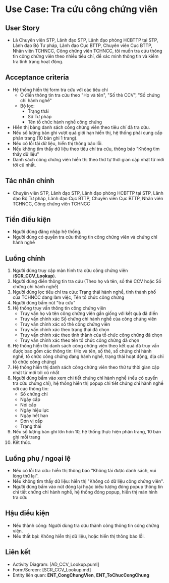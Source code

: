# Use Case: Tra cứu công chứng viên

## User Story
- Là Chuyên viên STP, Lãnh đạo STP, Lãnh đạo phòng HCBTTP tại STP, Lãnh đạo Bộ Tư pháp, Lãnh đạo Cục BTTP, Chuyên viên Cục BTTP, Nhân viên TCHNCC, Công chứng viên TCHNCC, tôi muốn tra cứu thông tin công chứng viên theo nhiều tiêu chí, để xác minh thông tin và kiểm tra tình trạng hoạt động.

## Acceptance criteria
- Hệ thống hiển thị form tra cứu với các tiêu chí
    - Ô điền thông tin tra cứu theo "Họ và tên", "Số thẻ CCV", "Số chứng chỉ hành nghề"
    - Bộ lọc:
        - Trạng thái
        - Sở Tư pháp
        - Tên tổ chức hành nghề công chứng
- Hiển thị bảng danh sách công chứng viên theo tiêu chí đã tra cứu.
- Nếu số lượng bản ghi vượt quá giới hạn hiển thị, hệ thống phải cung cấp phân trang (10 bản ghi 1 trang).
- Nếu có lỗi tải dữ liệu, hiển thị thông báo lỗi.
- Nếu không tìm thấy dữ liệu theo tiêu chí tra cứu, thông báo "Không tìm thấy dữ liệu"
- Danh sách công chứng viên hiển thị theo thứ tự thời gian cập nhật từ mới tới cũ nhất.

## Tác nhân chính
- Chuyên viên STP, Lãnh đạo STP, Lãnh đạo phòng HCBTTP tại STP, Lãnh đạo Bộ Tư pháp, Lãnh đạo Cục BTTP, Chuyên viên Cục BTTP, Nhân viên TCHNCC, Công chứng viên TCHNCC

## Tiền điều kiện
- Người dùng đăng nhập hệ thống.
- Người dùng có quyền tra cứu thông tin công chứng viên và chứng chỉ hành nghề

## Luồng chính
1. Người dùng truy cập màn hình tra cứu công chứng viên (**SCR_CCV_Lookup**).
2. Người dùng điền thông tin tra cứu (Theo họ và tên, số thẻ CCV hoặc Số chứng chỉ hành nghề)
3. Người dùng lọc tiêu chí tra cứu: Trạng thái hành nghề, tỉnh thành phố của TCHNCC đang làm việc, Tên tổ chức công chứng
4. Người dùng bấm nút "tra cứu"
5. Hệ thống truy vấn thông tin công chứng viên
    - Truy vấn họ và tên công chứng viên gần giống với kết quả đã điền
    - Truy vấn chính xác Số chứng chỉ hành nghề của công chứng viên
    - Truy vấn chính xác số thẻ công chứng viên
    - Truy vấn chính xác theo trạng thái đã chọn
    - Truy vấn chính xác theo tỉnh thành của tổ chức công chứng đã chọn
    - Truy vấn chính xác theo tên tổ chức công chứng đã chọn
6. Hệ thống hiển thị danh sách công chứng viên theo kết quả đã truy vấn được bao gồm các thông tin: (Họ và tên, số thẻ, số chứng chỉ hành nghề, tổ chức công chứng đang hành nghề, trạng thái hoạt động, địa chỉ tổ chức công chứng)
7. Hệ thống hiển thị danh sách công chứng viên theo thứ tự thời gian cập nhật từ mới tới cũ nhất
8. Người dùng bấm vào xem chi tiết chứng chỉ hành nghề (nếu có quyền tra cứu chứng chỉ), hệ thống hiển thị popup chi tiết chứng chỉ hành nghề với các thông tin: 
    - Số chứng chỉ
    - Ngày cấp
    - Nơi cấp
    - Ngày hiệu lực
    - Ngày hết hạn
    - Đơn vị cấp
    - Trạng thái
9. Nếu số lượng bản ghi lớn hơn 10, hệ thống thực hiện phân trang, 10 bản ghi mỗi trang
10. Kết thúc.

## Luồng phụ / ngoại lệ
- Nếu có lỗi tra cứu: hiển thị thông báo "Không tải được danh sách, vui lòng thử lại".
- Nếu không tìm thấy dữ liệu: hiển thị "Không có dữ liệu công chứng viên".
- Người dùng bấm vào nút đóng lại hoặc biểu tượng đóng popup thông tin chi tiết chứng chỉ hành nghề, hệ thống đóng popup, hiển thị màn hình tra cứu

## Hậu điều kiện
- Nếu thành công: Người dùng tra cứu thành công thông tin công chứng viên.
- Nếu thất bại: Không hiển thị dữ liệu, hoặc hiển thị thông báo lỗi.

## Liên kết
- Activity Diagram: [AD_CCV_Lookup.puml]
- Form/Screen: [SCR_CCV_Lookup.md]
- Entity liên quan: **ENT_CongChungVien**, **ENT_ToChucCongChung**
